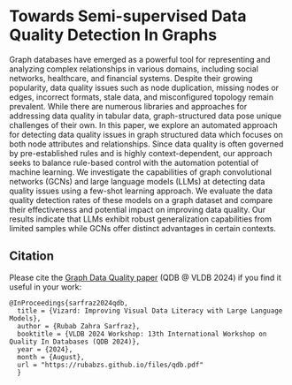 # Towards Semi-supervised Data Quality Detection In Graphs

Graph databases have emerged as a powerful tool for representing and analyzing complex relationships in various domains, including social networks, healthcare, and financial systems. Despite their growing popularity, data quality issues such as node duplication, missing nodes or edges, incorrect formats, stale data, and misconfigured topology remain prevalent. While there are numerous libraries and approaches for addressing data quality in tabular data, graph-structured data pose unique challenges of their own. In this paper, we explore an automated approach for detecting data quality issues in graph structured data which focuses on both node attributes and relationships. Since data quality is often governed by pre-established rules and is highly context-dependent, our approach seeks to balance rule-based control with the automation potential of machine learning. We investigate the capabilities of graph convolutional networks (GCNs) and large language models (LLMs) at detecting data quality issues using a few-shot learning approach. We evaluate the data quality detection rates of these models on a graph dataset and compare their effectiveness and potential impact on improving data quality. Our results indicate that LLMs exhibit robust generalization capabilities from limited samples while GCNs offer distinct advantages in certain contexts.


## Citation

Please cite the [Graph Data Quality  paper](https://rubabzs.github.io/files/qdb.pdf) (QDB @ VLDB 2024) if you find it useful in your work:

~~~~
@InProceedings{sarfraz2024qdb,
  title = {Vizard: Improving Visual Data Literacy with Large Language Models},
  author = {Rubab Zahra Sarfraz},
  booktitle = {VLDB 2024 Workshop: 13th International Workshop on Quality In Databases (QDB 2024)},
  year = {2024},
  month = {August},
  url = "https://rubabzs.github.io/files/qdb.pdf"
  }
~~~~